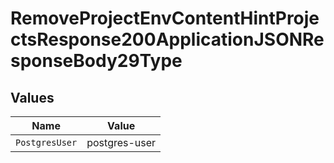 # RemoveProjectEnvContentHintProjectsResponse200ApplicationJSONResponseBody29Type


## Values

| Name           | Value          |
| -------------- | -------------- |
| `PostgresUser` | postgres-user  |